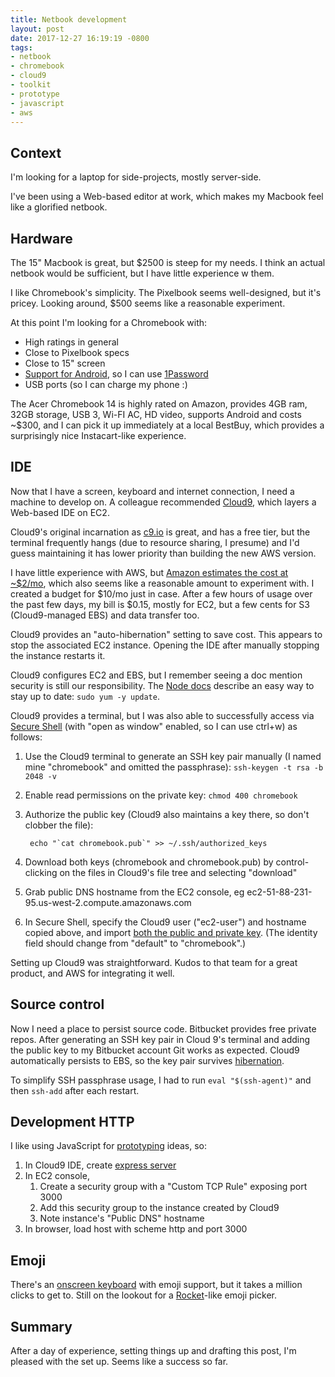 ```yaml
---
title: Netbook development
layout: post
date: 2017-12-27 16:19:19 -0800
tags:
- netbook
- chromebook
- cloud9
- toolkit
- prototype
- javascript
- aws
---
```

## Context

I'm looking for a laptop for side-projects, mostly server-side.

I've been using a Web-based editor at work, which makes my Macbook feel like a glorified netbook.

## Hardware

The 15" Macbook is great, but $2500 is steep for my needs. I think an actual netbook would be sufficient, but I have little experience w them.

I like Chromebook's simplicity. The Pixelbook seems well-designed, but it's pricey. Looking around, $500 seems like a reasonable experiment.

At this point I'm looking for a Chromebook with:

* High ratings in general
* Close to Pixelbook specs
* Close to 15" screen
* [Support for Android](https://sites.google.com/a/chromium.org/dev/chromium-os/chrome-os-systems-supporting-android-apps), so I can use [1Password](https://discussions.agilebits.com/discussion/67454/does-1password-work-on-a-chromebook-chrome-os)
* USB ports (so I can charge my phone :)

The Acer Chromebook 14 is highly rated on Amazon, provides 4GB ram, 32GB storage, USB 3, Wi-FI AC, HD video, supports Android and costs \~$300, and I can pick it up immediately at a local BestBuy, which provides a surprisingly nice Instacart-like experience.

## IDE

Now that I have a screen, keyboard and internet connection, I need a machine to develop on. A colleague recommended [Cloud9](https://aws.amazon.com/cloud9/), which layers a Web-based IDE on EC2.

Cloud9's original incarnation as [c9.io](https://c9.io/) is great, and has a free tier, but the terminal  frequently hangs (due to resource sharing, I presume) and I'd guess maintaining it  has lower priority than building the new AWS version.

I have little experience with AWS, but [Amazon estimates the cost at \~$2/mo](https://aws.amazon.com/cloud9/pricing/), which also seems like a reasonable amount to experiment with. I created a budget for $10/mo just in case. After a few hours of usage over the past few days, my bill is $0.15, mostly for EC2, but a few cents for S3 (Cloud9-managed EBS) and data transfer too.

Cloud9 provides an "auto-hibernation" setting to save cost. This appears to stop the associated EC2 instance. Opening the IDE after manually stopping the instance restarts it.

Cloud9 configures EC2 and EBS, but I remember seeing a doc mention security is still our responsibility. The [Node docs](http://docs.aws.amazon.com/cloud9/latest/user-guide/sample-nodejs.html) describe an easy way to stay up to date: `sudo yum -y update`.

Cloud9 provides a terminal, but I was also able to successfully access via [Secure Shell](https://chrome.google.com/webstore/detail/secure-shell/pnhechapfaindjhompbnflcldabbghjo/support?hl=en) (with "open as window" enabled, so I can use ctrl+w) as follows:

1. Use the Cloud9 terminal to generate an SSH key pair manually (I named mine "chromebook" and omitted the passphrase): `ssh-keygen -t rsa -b 2048 -v`
2. Enable read permissions on the private key: `chmod 400 chromebook`
3. Authorize the public key (Cloud9 also maintains a key there, so don't clobber the file):

        echo "`cat chromebook.pub`" >> ~/.ssh/authorized_keys
4. Download both keys (chromebook and chromebook.pub) by control-clicking on the files in Cloud9's file tree and selecting "download"
5. Grab public DNS hostname from the EC2 console, eg ec2-51-88-231-95.us-west-2.compute.amazonaws.com
6. In Secure Shell, specify the Cloud9 user ("ec2-user") and hostname copied above, and import [both the public and private key](https://chromium.googlesource.com/apps/libapps/+/master/nassh/doc/FAQ.md#Can-I-connect-using-a-public-key-pair-or-certificate). (The identity field should change from "default" to "chromebook".)

Setting up Cloud9 was straightforward. Kudos to that team for a great product, and AWS for integrating it well.

## Source control

Now I need a place to persist source code. Bitbucket provides free private repos. After generating an SSH key pair in Cloud 9's terminal and adding the public key to my Bitbucket account Git works as expected. Cloud9 automatically persists to EBS, so the key pair survives [hibernation](https://aws.amazon.com/cloud9/faqs/).

To simplify SSH passphrase usage, I had to run `eval "$(ssh-agent)"` and then `ssh-add` after each restart.

## Development HTTP

I like using JavaScript for [prototyping](prototype-toolkit "Prototype toolkit") ideas, so:

1. In Cloud9 IDE, create [express server](https://expressjs.com/en/starter/hello-world.html)
2. In EC2 console,
   1. Create a security group with a "Custom TCP Rule" exposing port 3000
   2. Add this security group to the instance created by Cloud9
   3. Note instance's "Public DNS" hostname
3. In browser, load host with scheme http and port 3000

## Emoji

There's an [onscreen keyboard](https://support.google.com/chromebook/answer/6076237?hl=en) with emoji support, but it takes a million clicks to get to. Still on the lookout for a [Rocket](http://matthewpalmer.net/rocket/)-like emoji picker.

## Summary

After a day of experience, setting things up and drafting this post, I'm pleased with the set up. Seems like a success so far.